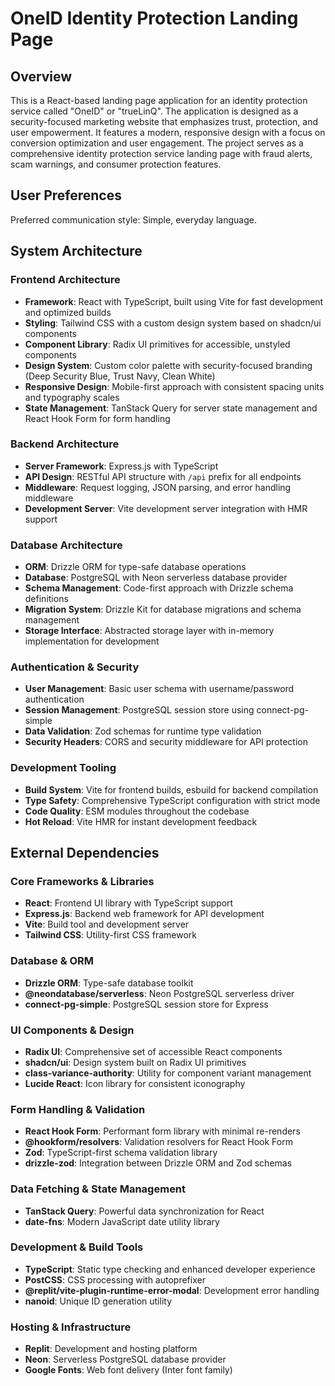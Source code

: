 # OneID Identity Protection Landing Page

## Overview

This is a React-based landing page application for an identity protection service called "OneID" or "trueLinQ". The application is designed as a security-focused marketing website that emphasizes trust, protection, and user empowerment. It features a modern, responsive design with a focus on conversion optimization and user engagement. The project serves as a comprehensive identity protection service landing page with fraud alerts, scam warnings, and consumer protection features.

## User Preferences

Preferred communication style: Simple, everyday language.

## System Architecture

### Frontend Architecture
- **Framework**: React with TypeScript, built using Vite for fast development and optimized builds
- **Styling**: Tailwind CSS with a custom design system based on shadcn/ui components
- **Component Library**: Radix UI primitives for accessible, unstyled components
- **Design System**: Custom color palette with security-focused branding (Deep Security Blue, Trust Navy, Clean White)
- **Responsive Design**: Mobile-first approach with consistent spacing units and typography scales
- **State Management**: TanStack Query for server state management and React Hook Form for form handling

### Backend Architecture
- **Server Framework**: Express.js with TypeScript
- **API Design**: RESTful API structure with `/api` prefix for all endpoints
- **Middleware**: Request logging, JSON parsing, and error handling middleware
- **Development Server**: Vite development server integration with HMR support

### Database Architecture
- **ORM**: Drizzle ORM for type-safe database operations
- **Database**: PostgreSQL with Neon serverless database provider
- **Schema Management**: Code-first approach with Drizzle schema definitions
- **Migration System**: Drizzle Kit for database migrations and schema management
- **Storage Interface**: Abstracted storage layer with in-memory implementation for development

### Authentication & Security
- **User Management**: Basic user schema with username/password authentication
- **Session Management**: PostgreSQL session store using connect-pg-simple
- **Data Validation**: Zod schemas for runtime type validation
- **Security Headers**: CORS and security middleware for API protection

### Development Tooling
- **Build System**: Vite for frontend builds, esbuild for backend compilation
- **Type Safety**: Comprehensive TypeScript configuration with strict mode
- **Code Quality**: ESM modules throughout the codebase
- **Hot Reload**: Vite HMR for instant development feedback

## External Dependencies

### Core Frameworks & Libraries
- **React**: Frontend UI library with TypeScript support
- **Express.js**: Backend web framework for API development
- **Vite**: Build tool and development server
- **Tailwind CSS**: Utility-first CSS framework

### Database & ORM
- **Drizzle ORM**: Type-safe database toolkit
- **@neondatabase/serverless**: Neon PostgreSQL serverless driver
- **connect-pg-simple**: PostgreSQL session store for Express

### UI Components & Design
- **Radix UI**: Comprehensive set of accessible React components
- **shadcn/ui**: Design system built on Radix UI primitives
- **class-variance-authority**: Utility for component variant management
- **Lucide React**: Icon library for consistent iconography

### Form Handling & Validation
- **React Hook Form**: Performant form library with minimal re-renders
- **@hookform/resolvers**: Validation resolvers for React Hook Form
- **Zod**: TypeScript-first schema validation library
- **drizzle-zod**: Integration between Drizzle ORM and Zod schemas

### Data Fetching & State Management
- **TanStack Query**: Powerful data synchronization for React
- **date-fns**: Modern JavaScript date utility library

### Development & Build Tools
- **TypeScript**: Static type checking and enhanced developer experience
- **PostCSS**: CSS processing with autoprefixer
- **@replit/vite-plugin-runtime-error-modal**: Development error handling
- **nanoid**: Unique ID generation utility

### Hosting & Infrastructure
- **Replit**: Development and hosting platform
- **Neon**: Serverless PostgreSQL database provider
- **Google Fonts**: Web font delivery (Inter font family)